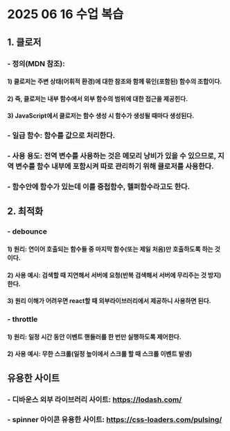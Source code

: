 # 2025 06 16 수업 복습
## 1. 클로저
### - 정의(MDN 참조): 
#### 1) 클로저는 주변 상태(어휘적 환경)에 대한 참조와 함께 묶인(포함된) 함수의 조합이다. 
#### 2) 즉, 클로저는 내부 함수에서 외부 함수의 범위에 대한 접근을 제공힌다. 
#### 3) JavaScript에서 클로저는 함수 생성 시 함수가 생성될 때마다 생성된다.
### - 일급 함수: 함수를 값으로 처리한다.
### - 사용 용도: 전역 변수를 사용하는 것은 메모리 낭비가 있을 수 있으므로, 지역 변수를 함수 내부에 포함시켜 따로 관리하기 위해 클로저를 사용한다.
### - 함수안에 함수가 있는데 이를 중첩함수, 헬퍼함수라고도 한다.
## 2. 최적화
### - debounce
#### 1) 원리: 연이어 호출되는 함수들 중 마지막 함수(또는 제일 처음)만 호출하도록 하는 것이다.
#### 2) 사용 예시: 검색할 때 지연해서 서버에 요청(반복 검색해서 서버에 무리주는 것 방지)한다.
#### 3) 원리 이해가 어려우면 react할 때 외부라이브러리에서 제공하니 사용하면 된다.
### - throttle
#### 1) 원리: 일정 시간 동안 이벤트 핸들러를 한 번만 실행하도록 제어한다.
#### 2) 사용 예시: 무한 스크롤(일정 높이에서 스크롤 할 때 스크롤 이벤트 발생)

## 유용한 사이트
### - 디바운스 외부 라이브러리 사이트: https://lodash.com/
### - spinner 아이콘 유용한 사이트: https://css-loaders.com/pulsing/
